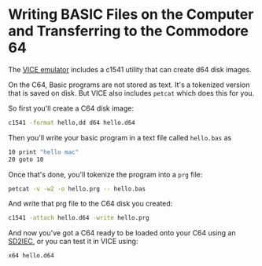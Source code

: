 # Writing BASIC Files on the Computer and Transferring to the Commodore 64

The [VICE emulator](https://vice-emu.sourceforge.io/) includes a c1541 utility that can create d64 disk images.

On the C64, Basic programs are not stored as text. It's a tokenized version that is saved on disk. But VICE also includes `petcat` which does this for you.

So first you'll create a C64 disk image:

```sh
c1541 -format hello,dd d64 hello.d64
```

Then you'll write your basic program in a text file called `hello.bas` as

```sh
10 print "hello mac"
20 goto 10
```

Once that's done, you'll tokenize the program into a `prg` file:

```sh
petcat -v -w2 -o hello.prg -- hello.bas
```

And write that prg file to the C64 disk you created:

```sh
c1541 -attach hello.d64 -write hello.prg
```

And now you've got a C64 ready to be loaded onto your C64 using an [SD2IEC](SD2IEC.md), or you can test it in VICE using:

```sh
x64 hello.d64
```
